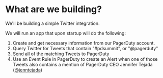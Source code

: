# What are we building?

We'll be building a simple Twitter integration.

We will run an app that upon startup will do the following:

1. Create and get necessary information from our PagerDuty account.
1. Query Twitter for Tweets that contain "#pdsummit", or "@pagerduty"
1. Send all of the matching Tweets to PagerDuty
1. Use an Event Rule in PagerDuty to create an Alert when one of those Tweets also contains a mention of PagerDuty CEO Jennifer Tejada ([@jenntejada](https://twitter.com/jenntejada))
